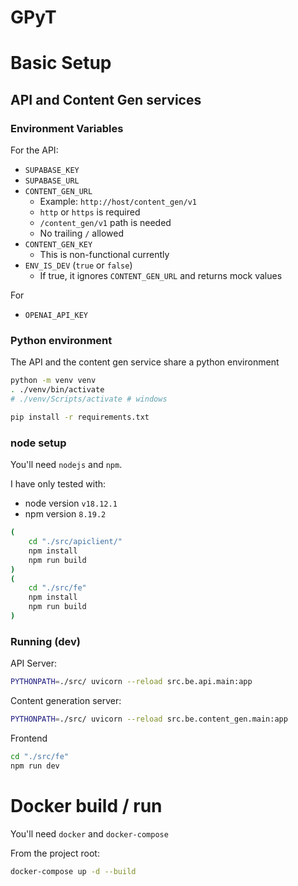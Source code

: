 # GPyT

# Basic Setup

## API and Content Gen services

### Environment Variables

For the API:
* `SUPABASE_KEY`
* `SUPABASE_URL`
* `CONTENT_GEN_URL`
    * Example: `http://host/content_gen/v1`
    * `http` or `https` is required
    * `/content_gen/v1` path is needed
    * No trailing `/` allowed
* `CONTENT_GEN_KEY`
    * This is non-functional currently
* `ENV_IS_DEV` (`true` or `false`)
    * If true, it ignores `CONTENT_GEN_URL` and returns mock values

For
* `OPENAI_API_KEY`

### Python environment

The API and the content gen service share a python environment

```sh
python -m venv venv
. ./venv/bin/activate
# ./venv/Scripts/activate # windows

pip install -r requirements.txt
```

### node setup

You'll need `nodejs` and `npm`.

I have only tested with:
* node version `v18.12.1`
* npm version `8.19.2`

```sh
(
    cd "./src/apiclient/"
    npm install
    npm run build
)
(
    cd "./src/fe"
    npm install
    npm run build
)
```


### Running (dev)

API Server:

```sh
PYTHONPATH=./src/ uvicorn --reload src.be.api.main:app
```

Content generation server:
```sh
PYTHONPATH=./src/ uvicorn --reload src.be.content_gen.main:app
```

Frontend
```sh
cd "./src/fe"
npm run dev
```

# Docker build / run

You'll need `docker` and `docker-compose`

From the project root:

```sh
docker-compose up -d --build
```
